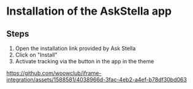 # Installation of the AskStella app

## Steps

1. Open the installation link provided by Ask Stella
2. Click on "Install"
3. Activate tracking via the button in the app in the theme

https://github.com/woowclub/iframe-integration/assets/1588581/4038966d-3fac-4eb2-a4ef-b78df30bd063
